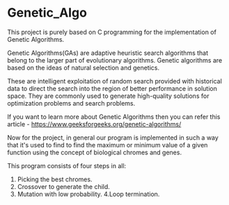 # Genetic_Algo
This project is purely based on C programming for the implementation of Genetic Algorithms.

Genetic Algorithms(GAs) are adaptive heuristic search algorithms that belong to the larger part of evolutionary algorithms. Genetic algorithms are based on the ideas of natural selection and genetics. 

These are intelligent exploitation of random search provided with historical data to direct the search into the region of better performance in solution space. They are commonly used to generate high-quality solutions for optimization problems and search problems.

If you want to learn more about Genetic Algorithms then you can refer this article - https://www.geeksforgeeks.org/genetic-algorithms/

Now for the project, in general our program is implemented in such a way that it's used to find to find the maximum or minimum value of a given function using the concept of biological chromes and genes.

This program consists of four steps in all:

1. Picking the best chromes.
2. Crossover to generate the child.
3. Mutation with low probability.
4.Loop termination.
   
